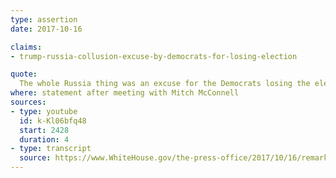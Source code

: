 ```yaml
---
type: assertion
date: 2017-10-16

claims:
- trump-russia-collusion-excuse-by-democrats-for-losing-election

quote:
  The whole Russia thing was an excuse for the Democrats losing the election.
where: statement after meeting with Mitch McConnell
sources:
- type: youtube
  id: k-Kl06bfq48
  start: 2428
  duration: 4
- type: transcript
  source: https://www.WhiteHouse.gov/the-press-office/2017/10/16/remarks-president-trump-and-senate-majority-leader-mitch-mcconnell-joint
---
```

